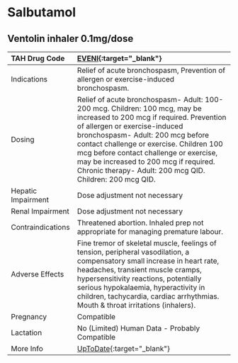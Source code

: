 # Salbutamol

## Ventolin inhaler 0.1mg/dose

| TAH Drug Code      | [EVENI](https://www.tahsda.org.tw/drugs/hissearch.php?drug_code=EVENI){:target="_blank"}                                                                                                                                                                                                                                                                                                |
|:-------------------|:----------------------------------------------------------------------------------------------------------------------------------------------------------------------------------------------------------------------------------------------------------------------------------------------------------------------------------------------------------------------------------------|
| Indications        | Relief of acute bronchospasm, Prevention of allergen or exercise-induced bronchospasm.                                                                                                                                                                                                                                                                                                  |
| Dosing             | Relief of acute bronchospasm- Adult: 100-200 mcg. Children: 100 mcg, may be increased to 200 mcg if required. Prevention of allergen or exercise-induced bronchospasm- Adult: 200 mcg before contact challenge or exercise. Children 100 mcg before contact challenge or exercise, may be increased to 200 mcg if required. Chronic therapy- Adult: 200 mcg QID. Children: 200 mcg QID. |
| Hepatic Impairment | Dose adjustment not necessary                                                                                                                                                                                                                                                                                                                                                           |
| Renal Impairment   | Dose adjustment not necessary                                                                                                                                                                                                                                                                                                                                                           |
| Contraindications  | Threatened abortion. Inhaled prep not appropriate for managing premature labour.                                                                                                                                                                                                                                                                                                        |
| Adverse Effects    | Fine tremor of skeletal muscle, feelings of tension, peripheral vasodilation, a compensatory small increase in heart rate, headaches, transient muscle cramps, hypersensitivity reactions, potentially serious hypokalaemia, hyperactivity in children, tachycardia, cardiac arrhythmias. Mouth & throat irritations (inhalers).                                                        |
| Pregnancy          | Compatible                                                                                                                                                                                                                                                                                                                                                                              |
| Lactation          | No (Limited) Human Data - Probably Compatible                                                                                                                                                                                                                                                                                                                                           |
| More Info          | [UpToDate](https://www.uptodate.com/contents/albuterol-salbutamol-drug-information){:target="_blank"}                                                                                                                                                                                                                                                                                   |

